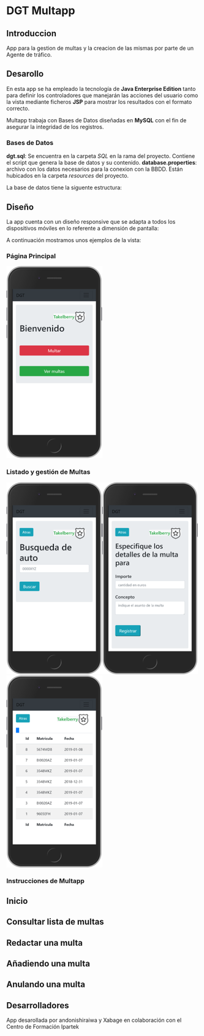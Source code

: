 # DGT Multapp

## Introduccion

App para la gestion de multas y la creacion de las mismas por parte de un Agente de tráfico.

## Desarollo

En esta app se ha empleado la tecnología de **Java Enterprise Edition** tanto para definir los controladores que manejarán las acciones del usuario como la vista mediante ficheros **JSP** para mostrar los resultados con el formato correcto.

Multapp trabaja con Bases de Datos diseñadas en **MySQL** con el fin de asegurar la integridad de los registros. 

### Bases de Datos
**dgt.sql**: Se encuentra en la carpeta *SQL* en la rama del proyecto. Contiene el script que genera la base de datos y su contenido.
**database.properties**: archivo con los datos necesarios para la conexion con la BBDD. Están hubicados en la carpeta *resources* del proyecto.


La base de datos tiene la siguente estructura:

## Diseño 
La app cuenta con un diseño responsive que se adapta a todos los dispositivos móviles en lo referente a dimensión de pantalla:
 
  
  A continuación mostramos unos ejemplos de la vista:
  
 ### Página Principal
 <img src="https://github.com/andonishiraiwa/dgt/blob/master/src/main/webapp/images/readme/index.png" width="250" height="500">
  
 ### Listado y gestión de Multas
<img src="https://github.com/andonishiraiwa/dgt/blob/master/src/main/webapp/images/readme/buscar.png" width="250" height="500"><img src="https://github.com/andonishiraiwa/dgt/blob/master/src/main/webapp/images/readme/redactar.png" width="250" height="500"><img src="https://github.com/andonishiraiwa/dgt/blob/master/src/main/webapp/images/readme/lista.png" width="250" height="500"> 


### Instrucciones de Multapp
 
 ## Inicio
 
 ## Consultar lista de multas
 
 ## Redactar una multa
 
 ## Añadiendo una multa
 
 ## Anulando una multa
 

## Desarrolladores
App desarollada por andonishiraiwa y Xabage en colaboración con el Centro de Formación Ipartek
